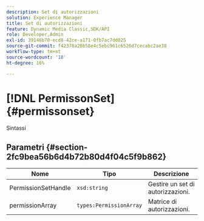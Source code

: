 ```yaml
---
description: Set di autorizzazioni
solution: Experience Manager
title: Set di autorizzazioni
feature: Dynamic Media Classic,SDK/API
role: Developer,Admin
exl-id: 39146b70-ecd8-42ce-a171-0fb7ac7dd025
source-git-commit: f42378a20b58e4c5ebc961c6526d7cecabc2ae38
workflow-type: tm+mt
source-wordcount: '18'
ht-degree: 16%

---
```


# [!DNL PermissonSet]{#permissonset}

Sintassi

## Parametri {#section-2fc9bea56b6d4b72b80d4f04c5f9b862}

| Nome | Tipo | Descrizione |
|---|---|---|
| PermissionSetHandle | `xsd:string` | Gestire un set di autorizzazioni. |
| permissionArray | `types:PermissionArray` | Matrice di autorizzazioni. |
